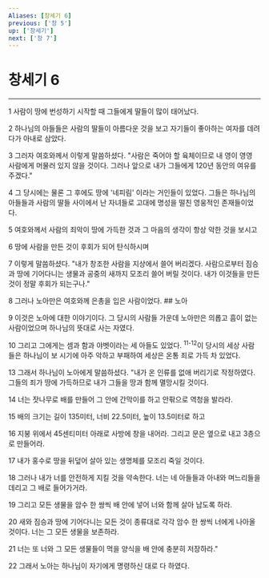```yaml
---
Aliases: [창세기 6]
previous: ['창 5']
up: ['창세기']
next: ['창 7']
---
```

# 창세기 6

***


1 사람이 땅에 번성하기 시작할 때 그들에게 딸들이 많이 태어났다. 

2 하나님의 아들들은 사람의 딸들이 아름다운 것을 보고 자기들이 좋아하는 여자를 데려다가 아내로 삼았다. 

3 그러자 여호와께서 이렇게 말씀하셨다. "사람은 죽어야 할 육체이므로 내 영이 영영 사람에게 머물러 있지 않을 것이다. 그러나 앞으로 내가 그들에게 120년 동안의 여유를 주겠다." 

4 그 당시에는 물론 그 후에도 땅에 '네피림' 이라는 거인들이 있었다. 그들은 하나님의 아들들과 사람의 딸들 사이에서 난 자녀들로 고대에 명성을 떨친 영웅적인 존재들이었다. 

5 여호와께서 사람의 죄악이 땅에 가득한 것과 그 마음의 생각이 항상 악한 것을 보시고 

6 땅에 사람을 만든 것이 후회가 되어 탄식하시며 

7 이렇게 말씀하셨다. "내가 창조한 사람을 지상에서 쓸어 버리겠다. 사람으로부터 짐승과 땅에 기어다니는 생물과 공중의 새까지 모조리 쓸어 버릴 것이다. 내가 이것들을 만든 것이 정말 후회가 되는구나." 

8 그러나 노아만은 여호와께 은총을 입은 사람이었다. ## 노아 

9 이것은 노아에 대한 이야기이다. 그 당시의 사람들 가운데 노아만은 의롭고 흠이 없는 사람이었으며 하나님의 뜻대로 사는 자였다. 

10 그리고 그에게는 셈과 함과 야벳이라는 세 아들도 있었다. <sup class="versenum">11-12</sup>이 당시의 세상 사람들은 하나님이 보 시기에 아주 악하고 부패하여 세상은 온통 죄로 가득 차 있었다. 

13 그래서 하나님이 노아에게 말씀하셨다. "내가 온 인류를 없애 버리기로 작정하였다. 그들의 죄가 땅에 가득하므로 내가 그들을 땅과 함께 멸망시킬 것이다. 

14 너는 잣나무로 배를 만들어 그 안에 간막이를 하고 안팎으로 역청을 발라라. 

15 배의 크기는 길이 135미터, 너비 22.5미터, 높이 13.5미터로 하고 

16 지붕 위에서 45센티미터 아래로 사방에 창을 내어라. 그리고 문은 옆으로 내고 3층으로 만들어라. 

17 내가 홍수로 땅을 뒤덮어 살아 있는 생명체를 모조리 죽일 것이다. 

18 그러나 내가 너를 안전하게 지킬 것을 약속한다. 너는 네 아들들과 아내와 며느리들을 데리고 그 배로 들어가거라. 

19 그리고 모든 생물을 암수 한 쌍씩 배 안에 넣어 너와 함께 살아 남도록 하라. 

20 새와 짐승과 땅에 기어다니는 모든 것이 종류대로 각각 암수 한 쌍씩 너에게 나아올 것이다. 너는 그 모든 생물을 보존하라. 

21 너는 또 너와 그 모든 생물들이 먹을 양식을 배 안에 충분히 저장하라." 

22 그래서 노아는 하나님이 자기에게 명령하신 대로 다 하였다.

